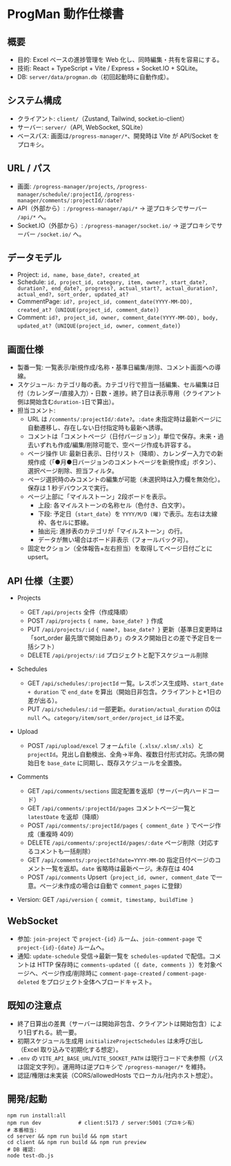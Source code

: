 # ProgMan 動作仕様書

## 概要
- 目的: Excel ベースの進捗管理を Web 化し、同時編集・共有を容易にする。
- 技術: React + TypeScript + Vite / Express + Socket.IO + SQLite。
- DB: `server/data/progman.db`（初回起動時に自動作成）。

## システム構成
- クライアント: `client/`（Zustand, Tailwind, socket.io-client）
- サーバー: `server/`（API, WebSocket, SQLite）
- ベースパス: 画面は`/progress-manager/*`、開発時は Vite が API/Socket をプロキシ。

## URL / パス
- 画面: `/progress-manager/projects`, `/progress-manager/schedule/:projectId`, `/progress-manager/comments/:projectId/:date?`
- API（外部から）: `/progress-manager/api/*` → 逆プロキシでサーバー `/api/*` へ。
- Socket.IO（外部から）: `/progress-manager/socket.io/` → 逆プロキシでサーバー `/socket.io/` へ。

## データモデル
- Project: `id, name, base_date?, created_at`
- Schedule: `id, project_id, category, item, owner?, start_date?, duration?, end_date?, progress?, actual_start?, actual_duration?, actual_end?, sort_order, updated_at?`
- CommentPage: `id?, project_id, comment_date(YYYY-MM-DD), created_at?`（`UNIQUE(project_id, comment_date)`）
- Comment: `id?, project_id, owner, comment_date(YYYY-MM-DD), body, updated_at?`（`UNIQUE(project_id, owner, comment_date)`）

## 画面仕様
- 製番一覧: 一覧表示/新規作成/名称・基準日編集/削除、コメント画面への導線。
- スケジュール: カテゴリ毎の表。カテゴリ行で担当一括編集、セル編集は日付（カレンダー/直接入力）・日数・進捗。終了日は表示専用（クライアント側は開始含む`duration-1`日で算出）。
- 担当コメント:
  - URL は `/comments/:projectId/:date?`。`:date` 未指定時は最新ページに自動遷移し、存在しない日付指定時も最新へ誘導。
  - コメントは「コメントページ（日付バージョン）」単位で保存。未来・過去いずれも作成/編集/削除可能で、空ページ作成も許容する。
  - ページ操作 UI: 最新日表示、日付リスト（降順）、カレンダー入力での新規作成（「●月●日バージョンのコメントページを新規作成」ボタン）、選択ページ削除、担当フィルタ。
  - ページ選択時のみコメントの編集が可能（未選択時は入力欄を無効化）。保存は 1 秒デバウンスで実行。
  - ページ上部に「マイルストーン」2段ボードを表示。
    - 上段: 各マイルストーンの名称セル（色付き、白文字）。
    - 下段: 予定日（`start_date`）を `YYYY/M/D (曜)` で表示。左右は太線枠、各セルに罫線。
    - 抽出元: 進捗表のカテゴリが「マイルストーン」の行。
    - データが無い場合はボード非表示（フォールバック可）。
  - 固定セクション（全体報告+左右担当）を取得してページ日付ごとに upsert。

## API 仕様（主要）
- Projects
  - GET `/api/projects` 全件（作成降順）
  - POST `/api/projects` `{ name, base_date? }` 作成
  - PUT `/api/projects/:id` `{ name?, base_date? }` 更新（基準日変更時は「sort_order 最先頭で開始日あり」のタスク開始日との差で予定日を一括シフト）
  - DELETE `/api/projects/:id` プロジェクトと配下スケジュール削除
- Schedules
  - GET `/api/schedules/:projectId` 一覧。レスポンス生成時、`start_date + duration` で `end_date` を算出（開始日非包含。クライアントと+1日の差が出る）。
  - PUT `/api/schedules/:id` 一部更新。`duration/actual_duration` の0は `null` へ。`category/item/sort_order/project_id` は不変。
- Upload
  - POST `/api/upload/excel` フォーム`file`（`.xlsx/.xlsm/.xls`）と `projectId`。見出し自動検出、全角→半角、複数日付形式対応。先頭の開始日を `base_date` に同期し、既存スケジュールを全置換。
- Comments
  - GET `/api/comments/sections` 固定配置を返却（サーバー内ハードコード）
  - GET `/api/comments/:projectId/pages` コメントページ一覧と `latestDate` を返却（降順）
  - POST `/api/comments/:projectId/pages` `{ comment_date }` でページ作成（重複時 409）
  - DELETE `/api/comments/:projectId/pages/:date` ページ削除（対応するコメントも一括削除）
  - GET `/api/comments/:projectId?date=YYYY-MM-DD` 指定日付ページのコメント一覧を返却。`date` 省略時は最新ページ。未存在は 404
  - POST `/api/comments` Upsert（`project_id, owner, comment_date` で一意。ページ未作成の場合は自動で `comment_pages` に登録）

- Version: GET `/api/version` `{ commit, timestamp, buildTime }`

## WebSocket
- 参加: `join-project` で `project-{id}` ルーム、`join-comment-page` で `project-{id}-{date}` ルームへ。
- 通知: `update-schedule` 受信→最新一覧を `schedules-updated` で配信。コメントは HTTP 保存時に `comments-updated`（`{ date, comments }`）を対象ページへ、ページ作成/削除時に `comment-page-created` / `comment-page-deleted` をプロジェクト全体へブロードキャスト。

## 既知の注意点
- 終了日算出の差異（サーバーは開始非包含、クライアントは開始包含）により1日ずれる。統一要。
- 初期スケジュール生成用 `initializeProjectSchedules` は未呼び出し（Excel 取り込みで初期化する想定）。
- `.env` の `VITE_API_BASE_URL`/`VITE_SOCKET_PATH` は現行コードで未参照（パスは固定文字列）。運用時は逆プロキシで `/progress-manager/*` を維持。
- 認証/権限は未実装（CORS/allowedHosts でローカル/社内ホスト想定）。

## 開発/起動
```
npm run install:all
npm run dev            # client:5173 / server:5001（プロキシ有）
# 本番相当:
cd server && npm run build && npm start
cd client && npm run build && npm run preview
# DB 確認:
node test-db.js
```
